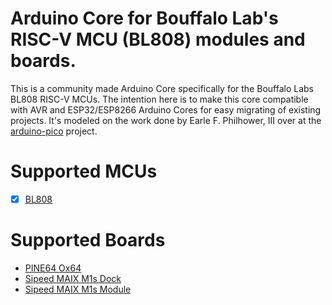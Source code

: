 # Arduino Core for Bouffalo Lab's RISC-V MCU (BL808) modules and boards.
This is a community made Arduino Core specifically for the Bouffalo Labs BL808 RISC-V MCUs. The intention here is to make this core compatible with AVR and ESP32/ESP8266 Arduino Cores for easy migrating of existing projects. It's modeled on the work done by Earle F. Philhower, III over at the [arduino-pico](https://github.com/earlephilhower/arduino-pico) project.
# Supported MCUs
- [X] [BL808](https://github.com/bouffalolab)
# Supported Boards
* [PINE64 Ox64](https://wiki.pine64.org/wiki/Ox64)
* [Sipeed MAIX M1s Dock](https://wiki.sipeed.com/hardware/en/maix/m1s/m1s_dock.html)
* [Sipeed MAIX M1s Module](https://wiki.sipeed.com/hardware/en/maix/m1s/m1s_module.html)
